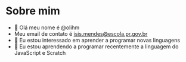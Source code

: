 # Sobre mim
- 👋 Olá meu nome é @olihm
- Meu email de contato é isis.mendes@escola.pr.gov.br
- 👀 Eu estou interessado em aprender a programar novas linguagens
- 🌱 Eu estou aprendendo a programar recentemente a linguagem do JavaScript e Scratch
